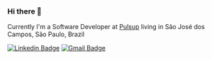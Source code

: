 ### Hi there 👋
Currently I'm a Software Developer at [Pulsup](https://pulsup.com.br/) living in São José dos Campos, São Paulo, Brazil

 [![Linkedin Badge](https://img.shields.io/badge/-Rafael_Silva-blue?style=flat-square&logo=Linkedin&logoColor=white&link=https://www.linkedin.com/in/rafaelfsilva1/)](https://www.linkedin.com/in/rafaelfsilva1/) 
[![Gmail Badge](https://img.shields.io/badge/-rafaelfsilva1@gmail.com-c14438?style=flat-square&logo=Gmail&logoColor=white&link=mailto:tgmarinho@gmail.com)](mailto:rafaelfsilva1@gmail.com)
